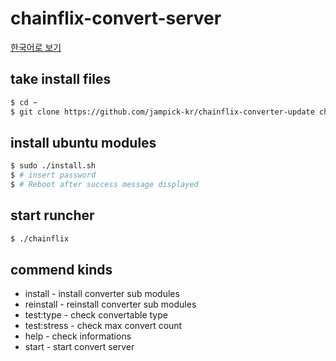 # chainflix-convert-server

[한국어로 보기](https://github.com/jampick-kr/chainflix-converter-update/blob/main/help/README_KR.md)

## take install files
```sh
$ cd ~
$ git clone https://github.com/jampick-kr/chainflix-converter-update chainflix
```

## install ubuntu modules
```sh
$ sudo ./install.sh
$ # insert password
$ # Reboot after success message displayed
```

## start runcher
```sh
$ ./chainflix
```

## commend kinds
- install - install converter sub modules
- reinstall - reinstall converter sub modules
- test:type - check convertable type
- test:stress - check max convert count
- help - check informations
- start - start convert server

